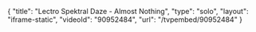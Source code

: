 {
    "title": "Lectro Spektral Daze - Almost Nothing",
    "type": "solo",
    "layout": "iframe-static",
    "videoId": "90952484",
    "url": "\/tvpembed\/90952484"
}